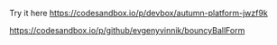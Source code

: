 Try it here
https://codesandbox.io/p/devbox/autumn-platform-jwzf9k


https://codesandbox.io/p/github/evgenyvinnik/bouncyBallForm
